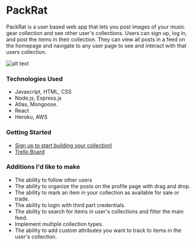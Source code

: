 # PackRat

PackRat is a user based web app that lets you post images of your music gear collection and see other user's collections. Users can sign up, log in, and post the items in their collection. They can view all posts in a feed on the homepage and navigate to any user page to see and interact with that users collection. 

![alt text](https://i.imgur.com/9SNDgSb.jpg)
### Technologies Used
- Javascript, HTML, CSS
- Node.js, Express.js
- Atlas, Mongoose.
- React
- Heroku, AWS
### Getting Started
- [Sign up to start building your collection!](https://pack-rat.herokuapp.com/)
- [Trello Board](https://trello.com/b/bFHd7chM/showcase-db)
### Additions I'd like to make
- The ability to follow other users
- The ability to organize the posts on the profile page with drag and drop. 
- The ability to mark an item in your collection as available for sale or trade. 
- The ability to login with third part credentials. 
- The ability to search for items in user's collections and filter the main feed. 
- Implement multiple collection types.
- The ability to add custom attributes you want to track to items in the user's collection.
  
